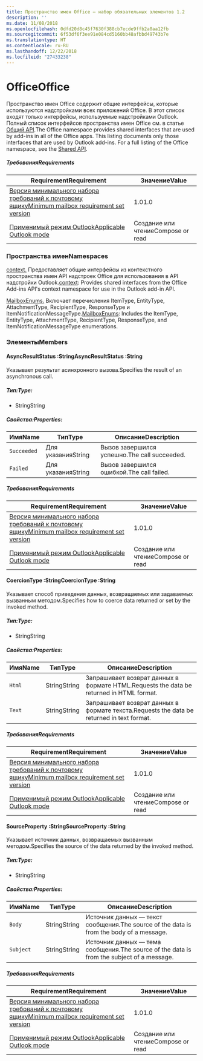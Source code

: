 ```yaml
---
title: Пространство имен Office — набор обязательных элементов 1.2
description: ''
ms.date: 11/08/2018
ms.openlocfilehash: 0dfd20d8c45f7630f388cb7ecde9ffb2a0aa12fb
ms.sourcegitcommit: 6f53df6f3ee91e084cd5160bb48afbbd49743b7e
ms.translationtype: HT
ms.contentlocale: ru-RU
ms.lasthandoff: 12/22/2018
ms.locfileid: "27433238"
---
```

# <a name="office"></a><span data-ttu-id="702dd-102">Office</span><span class="sxs-lookup"><span data-stu-id="702dd-102">Office</span></span>

<span data-ttu-id="702dd-p101">Пространство имен Office содержит общие интерфейсы, которые используются надстройками всех приложений Office. В этот список входят только интерфейсы, используемые надстройками Outlook. Полный список интерфейсов пространства имен Office см. в статье [Общий API](/javascript/api/office).</span><span class="sxs-lookup"><span data-stu-id="702dd-p101">The Office namespace provides shared interfaces that are used by add-ins in all of the Office apps. This listing documents only those interfaces that are used by Outlook add-ins. For a full listing of the Office namespace, see the [Shared API](/javascript/api/office).</span></span>

##### <a name="requirements"></a><span data-ttu-id="702dd-105">Требования</span><span class="sxs-lookup"><span data-stu-id="702dd-105">Requirements</span></span>

|<span data-ttu-id="702dd-106">Requirement</span><span class="sxs-lookup"><span data-stu-id="702dd-106">Requirement</span></span>| <span data-ttu-id="702dd-107">Значение</span><span class="sxs-lookup"><span data-stu-id="702dd-107">Value</span></span>|
|---|---|
|[<span data-ttu-id="702dd-108">Версия минимального набора требований к почтовому ящику</span><span class="sxs-lookup"><span data-stu-id="702dd-108">Minimum mailbox requirement set version</span></span>](/office/dev/add-ins/reference/requirement-sets/outlook-api-requirement-sets)| <span data-ttu-id="702dd-109">1.0</span><span class="sxs-lookup"><span data-stu-id="702dd-109">1.0</span></span>|
|[<span data-ttu-id="702dd-110">Применимый режим Outlook</span><span class="sxs-lookup"><span data-stu-id="702dd-110">Applicable Outlook mode</span></span>](https://docs.microsoft.com/outlook/add-ins/#extension-points)| <span data-ttu-id="702dd-111">Создание или чтение</span><span class="sxs-lookup"><span data-stu-id="702dd-111">Compose or read</span></span>|

### <a name="namespaces"></a><span data-ttu-id="702dd-112">Пространства имен</span><span class="sxs-lookup"><span data-stu-id="702dd-112">Namespaces</span></span>

<span data-ttu-id="702dd-113">[context.](office.context.md) Предоставляет общие интерфейсы из контекстного пространства имен API надстроек Office для использования в API надстройки Outlook.</span><span class="sxs-lookup"><span data-stu-id="702dd-113">[context](office.context.md): Provides shared interfaces from the Office Add-ins API's context namespace for use in the Outlook add-in API.</span></span>

<span data-ttu-id="702dd-114">[MailboxEnums.](/javascript/api/outlook/office.mailboxenums.attachmenttype) Включает перечисления ItemType, EntityType, AttachmentType, RecipientType, ResponseType и ItemNotificationMessageType.</span><span class="sxs-lookup"><span data-stu-id="702dd-114">[MailboxEnums](/javascript/api/outlook/office.mailboxenums.attachmenttype): Includes the ItemType, EntityType, AttachmentType, RecipientType, ResponseType, and ItemNotificationMessageType enumerations.</span></span>

### <a name="members"></a><span data-ttu-id="702dd-115">Элементы</span><span class="sxs-lookup"><span data-stu-id="702dd-115">Members</span></span>

####  <a name="asyncresultstatus-string"></a><span data-ttu-id="702dd-116">AsyncResultStatus :String</span><span class="sxs-lookup"><span data-stu-id="702dd-116">AsyncResultStatus :String</span></span>

<span data-ttu-id="702dd-117">Указывает результат асинхронного вызова.</span><span class="sxs-lookup"><span data-stu-id="702dd-117">Specifies the result of an asynchronous call.</span></span>

##### <a name="type"></a><span data-ttu-id="702dd-118">Тип:</span><span class="sxs-lookup"><span data-stu-id="702dd-118">Type:</span></span>

*   <span data-ttu-id="702dd-119">String</span><span class="sxs-lookup"><span data-stu-id="702dd-119">String</span></span>

##### <a name="properties"></a><span data-ttu-id="702dd-120">Свойства:</span><span class="sxs-lookup"><span data-stu-id="702dd-120">Properties:</span></span>

|<span data-ttu-id="702dd-121">Имя</span><span class="sxs-lookup"><span data-stu-id="702dd-121">Name</span></span>| <span data-ttu-id="702dd-122">Тип</span><span class="sxs-lookup"><span data-stu-id="702dd-122">Type</span></span>| <span data-ttu-id="702dd-123">Описание</span><span class="sxs-lookup"><span data-stu-id="702dd-123">Description</span></span>|
|---|---|---|
|`Succeeded`| <span data-ttu-id="702dd-124">Для указания</span><span class="sxs-lookup"><span data-stu-id="702dd-124">String</span></span>|<span data-ttu-id="702dd-125">Вызов завершился успешно.</span><span class="sxs-lookup"><span data-stu-id="702dd-125">The call succeeded.</span></span>|
|`Failed`| <span data-ttu-id="702dd-126">Для указания</span><span class="sxs-lookup"><span data-stu-id="702dd-126">String</span></span>|<span data-ttu-id="702dd-127">Вызов завершился ошибкой.</span><span class="sxs-lookup"><span data-stu-id="702dd-127">The call failed.</span></span>|

##### <a name="requirements"></a><span data-ttu-id="702dd-128">Требования</span><span class="sxs-lookup"><span data-stu-id="702dd-128">Requirements</span></span>

|<span data-ttu-id="702dd-129">Requirement</span><span class="sxs-lookup"><span data-stu-id="702dd-129">Requirement</span></span>| <span data-ttu-id="702dd-130">Значение</span><span class="sxs-lookup"><span data-stu-id="702dd-130">Value</span></span>|
|---|---|
|[<span data-ttu-id="702dd-131">Версия минимального набора требований к почтовому ящику</span><span class="sxs-lookup"><span data-stu-id="702dd-131">Minimum mailbox requirement set version</span></span>](/office/dev/add-ins/reference/requirement-sets/outlook-api-requirement-sets)| <span data-ttu-id="702dd-132">1.0</span><span class="sxs-lookup"><span data-stu-id="702dd-132">1.0</span></span>|
|[<span data-ttu-id="702dd-133">Применимый режим Outlook</span><span class="sxs-lookup"><span data-stu-id="702dd-133">Applicable Outlook mode</span></span>](https://docs.microsoft.com/outlook/add-ins/#extension-points)| <span data-ttu-id="702dd-134">Создание или чтение</span><span class="sxs-lookup"><span data-stu-id="702dd-134">Compose or read</span></span>|
####  <a name="coerciontype-string"></a><span data-ttu-id="702dd-135">CoercionType :String</span><span class="sxs-lookup"><span data-stu-id="702dd-135">CoercionType :String</span></span>

<span data-ttu-id="702dd-136">Указывает способ приведения данных, возвращаемых или задаваемых вызванным методом.</span><span class="sxs-lookup"><span data-stu-id="702dd-136">Specifies how to coerce data returned or set by the invoked method.</span></span>

##### <a name="type"></a><span data-ttu-id="702dd-137">Тип:</span><span class="sxs-lookup"><span data-stu-id="702dd-137">Type:</span></span>

*   <span data-ttu-id="702dd-138">String</span><span class="sxs-lookup"><span data-stu-id="702dd-138">String</span></span>

##### <a name="properties"></a><span data-ttu-id="702dd-139">Свойства:</span><span class="sxs-lookup"><span data-stu-id="702dd-139">Properties:</span></span>

|<span data-ttu-id="702dd-140">Имя</span><span class="sxs-lookup"><span data-stu-id="702dd-140">Name</span></span>| <span data-ttu-id="702dd-141">Тип</span><span class="sxs-lookup"><span data-stu-id="702dd-141">Type</span></span>| <span data-ttu-id="702dd-142">Описание</span><span class="sxs-lookup"><span data-stu-id="702dd-142">Description</span></span>|
|---|---|---|
|`Html`| <span data-ttu-id="702dd-143">String</span><span class="sxs-lookup"><span data-stu-id="702dd-143">String</span></span>|<span data-ttu-id="702dd-144">Запрашивает возврат данных в формате HTML.</span><span class="sxs-lookup"><span data-stu-id="702dd-144">Requests the data be returned in HTML format.</span></span>|
|`Text`| <span data-ttu-id="702dd-145">String</span><span class="sxs-lookup"><span data-stu-id="702dd-145">String</span></span>|<span data-ttu-id="702dd-146">Запрашивает возврат данных в формате текста.</span><span class="sxs-lookup"><span data-stu-id="702dd-146">Requests the data be returned in text format.</span></span>|

##### <a name="requirements"></a><span data-ttu-id="702dd-147">Требования</span><span class="sxs-lookup"><span data-stu-id="702dd-147">Requirements</span></span>

|<span data-ttu-id="702dd-148">Requirement</span><span class="sxs-lookup"><span data-stu-id="702dd-148">Requirement</span></span>| <span data-ttu-id="702dd-149">Значение</span><span class="sxs-lookup"><span data-stu-id="702dd-149">Value</span></span>|
|---|---|
|[<span data-ttu-id="702dd-150">Версия минимального набора требований к почтовому ящику</span><span class="sxs-lookup"><span data-stu-id="702dd-150">Minimum mailbox requirement set version</span></span>](/office/dev/add-ins/reference/requirement-sets/outlook-api-requirement-sets)| <span data-ttu-id="702dd-151">1.0</span><span class="sxs-lookup"><span data-stu-id="702dd-151">1.0</span></span>|
|[<span data-ttu-id="702dd-152">Применимый режим Outlook</span><span class="sxs-lookup"><span data-stu-id="702dd-152">Applicable Outlook mode</span></span>](https://docs.microsoft.com/outlook/add-ins/#extension-points)| <span data-ttu-id="702dd-153">Создание или чтение</span><span class="sxs-lookup"><span data-stu-id="702dd-153">Compose or read</span></span>|
####  <a name="sourceproperty-string"></a><span data-ttu-id="702dd-154">SourceProperty :String</span><span class="sxs-lookup"><span data-stu-id="702dd-154">SourceProperty :String</span></span>

<span data-ttu-id="702dd-155">Указывает источник данных, возвращаемых вызванным методом.</span><span class="sxs-lookup"><span data-stu-id="702dd-155">Specifies the source of the data returned by the invoked method.</span></span>

##### <a name="type"></a><span data-ttu-id="702dd-156">Тип:</span><span class="sxs-lookup"><span data-stu-id="702dd-156">Type:</span></span>

*   <span data-ttu-id="702dd-157">String</span><span class="sxs-lookup"><span data-stu-id="702dd-157">String</span></span>

##### <a name="properties"></a><span data-ttu-id="702dd-158">Свойства:</span><span class="sxs-lookup"><span data-stu-id="702dd-158">Properties:</span></span>

|<span data-ttu-id="702dd-159">Имя</span><span class="sxs-lookup"><span data-stu-id="702dd-159">Name</span></span>| <span data-ttu-id="702dd-160">Тип</span><span class="sxs-lookup"><span data-stu-id="702dd-160">Type</span></span>| <span data-ttu-id="702dd-161">Описание</span><span class="sxs-lookup"><span data-stu-id="702dd-161">Description</span></span>|
|---|---|---|
|`Body`| <span data-ttu-id="702dd-162">String</span><span class="sxs-lookup"><span data-stu-id="702dd-162">String</span></span>|<span data-ttu-id="702dd-163">Источник данных — текст сообщения.</span><span class="sxs-lookup"><span data-stu-id="702dd-163">The source of the data is from the body of a message.</span></span>|
|`Subject`| <span data-ttu-id="702dd-164">String</span><span class="sxs-lookup"><span data-stu-id="702dd-164">String</span></span>|<span data-ttu-id="702dd-165">Источник данных — тема сообщения.</span><span class="sxs-lookup"><span data-stu-id="702dd-165">The source of the data is from the subject of a message.</span></span>|

##### <a name="requirements"></a><span data-ttu-id="702dd-166">Требования</span><span class="sxs-lookup"><span data-stu-id="702dd-166">Requirements</span></span>

|<span data-ttu-id="702dd-167">Requirement</span><span class="sxs-lookup"><span data-stu-id="702dd-167">Requirement</span></span>| <span data-ttu-id="702dd-168">Значение</span><span class="sxs-lookup"><span data-stu-id="702dd-168">Value</span></span>|
|---|---|
|[<span data-ttu-id="702dd-169">Версия минимального набора требований к почтовому ящику</span><span class="sxs-lookup"><span data-stu-id="702dd-169">Minimum mailbox requirement set version</span></span>](/office/dev/add-ins/reference/requirement-sets/outlook-api-requirement-sets)| <span data-ttu-id="702dd-170">1.0</span><span class="sxs-lookup"><span data-stu-id="702dd-170">1.0</span></span>|
|[<span data-ttu-id="702dd-171">Применимый режим Outlook</span><span class="sxs-lookup"><span data-stu-id="702dd-171">Applicable Outlook mode</span></span>](https://docs.microsoft.com/outlook/add-ins/#extension-points)| <span data-ttu-id="702dd-172">Создание или чтение</span><span class="sxs-lookup"><span data-stu-id="702dd-172">Compose or read</span></span>|